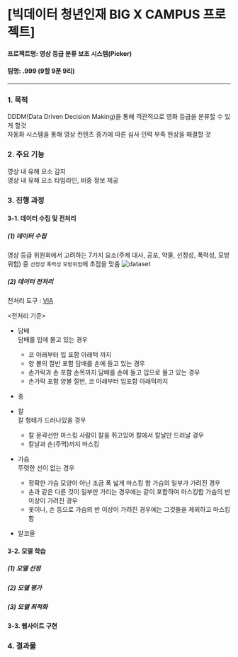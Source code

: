 #  [빅데이터 청년인재 BIG X CAMPUS 프로젝트]
#### 프로젝트명: 영상 등급 분류 보조 시스템(Picker) 
#### 팀명: .999 (9할 9푼 9리)
--- 

### 1. 목적
  DDDM(Data Driven Decision Making)을 통해 객관적으로 영화 등급을 분류할 수 있게 할것  
  자동화 시스템을 통해 영상 컨텐츠 증가에 따른 심사 인력 부족 현상을 해결할 것

### 2. 주요 기능
  영상 내 유해 요소 감지  
  영상 내 유해 요소 타임라인, 비중 정보 제공

### 3. 진행 과정
#### 3-1. 데이터 수집 및 전처리
##### (1) 데이터 수집
  영상 등급 위원회에서 고려하는 7가지 요소(주제 대사, 공포, 약물, 선정성, 폭력성, 모방위험) 중 `선정성` `폭력성` `모방위험`에 초점을 맞춤
  ![dataset](https://github.com/krispedia/.999/blob/master/_ect/dataset.jpg)  

##### (2) 데이터 전처리
  전처리 도구 : [VIA](http://www.robots.ox.ac.uk/~vgg/software/via/)

  <전처리 기준>
  - 담배<br>
    담배를 입에 물고 있는 경우
    - 코 아래부터 입 포함 아래턱 까지
    - 양 볼의 절반 포함
    담배를 손에 들고 있는 경우
    - 손가락과 손 포함 손목까지
    담배를 손에 들고 입으로 물고 있는 경우
    - 손가락 포함 양볼 절반, 코 아래부터 입포함 아래턱까지
  - 총<br>

  - 칼<br>
    칼 형태가 드러나있을 경우
    - 칼 윤곽선만 마스킹
    사람이 칼을 쥐고있어 칼에서 칼날만 드러날 경우
    - 칼날과 손(주먹)까지 마스킹
  - 가슴<br>
    뚜렷한 선이 없는 경우
    - 정확한 가슴 모양이 아닌 조금 폭 넓게 마스킹 함
    가슴의 일부가 가려진 경우
    - 손과 같은 다른 것이 일부만 가리는 경우에는 같이 포함하여 마스킹함
    가슴의 반 이상이 가려진 경우
    - 옷이나, 손 등으로 가슴의 반 이상이 가려진 경우에는 그것들을 제외하고 마스킹함  
  - 알코올<br>
#### 3-2. 모델 학습
##### (1) 모델 선정
##### (2) 모델 평가
##### (3) 모델 최적화
#### 3-3. 웹사이트 구현

### 4. 결과물




